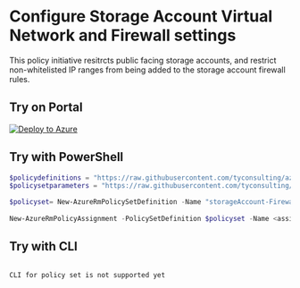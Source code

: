 # Configure Storage Account Virtual Network and Firewall settings

This policy initiative resitrcts public facing storage accounts, and restrict non-whitelisted IP ranges from being added to the storage account firewall rules.

## Try on Portal

[![Deploy to Azure](http://azuredeploy.net/deploybutton.png)](https://aka.ms/getpolicy)

## Try with PowerShell

````powershell
$policydefinitions = "https://raw.githubusercontent.com/tyconsulting/azurepolicy/master/initiative-definitions/storageAccount-Firewalls-and-virtualNetworks/azurepolicyset.definitions.json"
$policysetparameters = "https://raw.githubusercontent.com/tyconsulting/azurepolicy/master/initiative-definitions/storageAccount-Firewalls-and-virtualNetworks/azurepolicyset.parameters.json"

$policyset= New-AzureRmPolicySetDefinition -Name "storageAccount-Firewalls-and-virtualNetworks" -DisplayName "Storage Account Firewalls and Virtual Networks Initiative" -Description "This policy initiative resitrcts public facing storage accounts, and restrict non-whitelisted IP ranges from being added to the storage account firewall rules." -PolicyDefinition $policydefinitions -Parameter $policysetparameters 
 
New-AzureRmPolicyAssignment -PolicySetDefinition $policyset -Name <assignmentname> -Scope <scope>  -costCenterValue <required value for Cost Center tag> -productNameValue <required value for product Name tag>  -Sku @{"Name"="A1";"Tier"="Standard"}
````

## Try with CLI

````

CLI for policy set is not supported yet

````